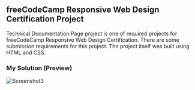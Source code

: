 ## freeCodeCamp Responsive Web Design Certification Project
Technical Documentation Page project is one of required projects for freeCodeCamp Responsive Web Design Certification. There are some submission requirements for this project. The project itself was built using HTML and CSS.

### My Solution (Preview)
![Screenshot3](https://user-images.githubusercontent.com/109781035/232750721-392eeb81-1e73-4770-ace6-429987e6f53b.png)
